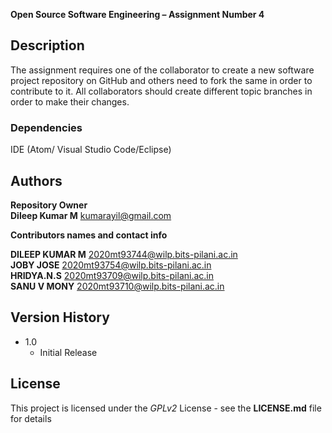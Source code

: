 **Open Source Software Engineering – Assignment Number 4**

## Description
The assignment requires one of the collaborator to create a new software project repository on 
GitHub and others need to fork the same in order to contribute to it. All collaborators should create different topic branches in order to make their changes.

### Dependencies
IDE (Atom/ Visual Studio Code/Eclipse)

## Authors

**Repository Owner**  
**Dileep Kumar M** kumarayil@gmail.com  

**Contributors names and contact info**

**DILEEP KUMAR M** <2020mt93744@wilp.bits-pilani.ac.in>  
**JOBY JOSE** <2020mt93754@wilp.bits-pilani.ac.in>  
**HRIDYA.N.S** <2020mt93709@wilp.bits-pilani.ac.in>  
**SANU V MONY** <2020mt93710@wilp.bits-pilani.ac.in>  

## Version History
* 1.0
    * Initial Release

## License
This project is licensed under the _GPLv2_ License - see the **LICENSE.md** file for details
